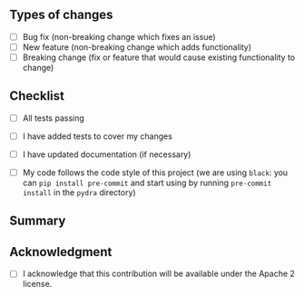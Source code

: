 ## Types of changes
<!--- What types of changes does your code introduce? Put an `x` in all the boxes that apply: -->
- [ ] Bug fix (non-breaking change which fixes an issue)
- [ ] New feature (non-breaking change which adds functionality)
- [ ] Breaking change (fix or feature that would cause existing functionality to change)

## Checklist
<!--- Please, let us know if you need help-->
- [ ] All tests passing
- [ ] I have added tests to cover my changes
- [ ] I have updated documentation (if necessary)
- [ ] My code follows the code style of this project 
(we are using `black`: you can `pip install pre-commit` 
and start using by running `pre-commit install` in the `pydra` directory)


## Summary
<!--- What does your code do? -->

## Acknowledgment
- [ ] I acknowledge that this contribution will be available under the Apache 2 license.